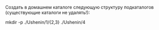 Создать в домашнем каталоге следующую структуру подкаталогов
(существующие каталоги не удалять!):

mkdir -p ./Ushenin/1/{2,3} ./Ushenin/4